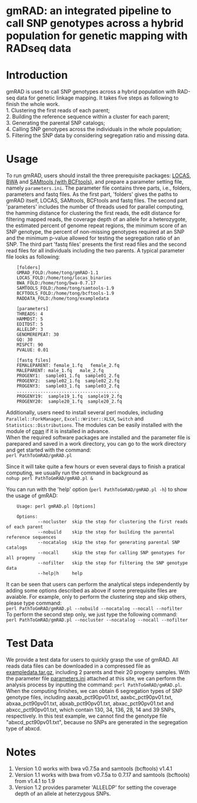 # gmRAD: an integrated  pipeline to call SNP genotypes across a hybrid population for genetic mapping  with RADseq data
# Introduction
gmRAD is used to call SNP genotypes across a hybrid population with RAD-seq data for genetic linkage mapping. It takes five steps as following to finish the whole work.  
        1. Clustering the first reads of each parent;  
        2. Building the reference sequence within a cluster for each parent;  
        3. Generating the parental SNP catalogs;  
        4. Calling SNP genotypes across the individuals in the whole population;  
        5. Filtering the SNP data by considering segregation ratio and missing data.  
# Usage
To run gmRAD, users should install the three prerequisite packages: [LOCAS](http://ab.inf.uni-tuebingen.de/software/locas/), [BWA](http://bio-bwa.sourceforge.net/) and [SAMtools (with BCFtools)](http://samtools.sourceforge.net/), and prepare a parameter setting file, namely `parameters.ini`. The parameter file contains three parts, i.e., folders, parameters and fastq files. As the first part, 'folders' gives the paths to gmRAD itself, LOCAS, SAMtools, BCFtools and fastq files. The second part 'parameters' includes the number of threads used for parallel computing, the hamming distance for clustering the first reads, the edit distance for filtering mapped reads, the coverage depth of an allele for a heterozygote, the estimated percent of genome repeat regions, the minimum score of an SNP genotype, the percent of non-missing genotypes required at an SNP and the minimum p-value allowed for testing the segregation ratio of an SNP. The third part 'fastq files' presents the first read files and the second read files for all individuals including the two parents.  A typical parameter file looks as following:  

        [folders]  
        GMRAD_FOLD:/home/tong/gmRAD-1.1  
        LOCAS_FOLD:/home/tong/locas_binaries  
        BWA_FOLD:/home/tong/bwa-0.7.17  
        SAMTOOLS_FOLD:/home/tong/samtools-1.9  
        BCFTOOLS_FOLD:/home/tong/bcftools-1.9  
        RADDATA_FOLD:/home/tong/exampledata  
          
        [parameters]  
        THREADS: 4  
        HAMMDST: 5
        EDITDST: 5  
        ALLELDP: 3
        GENOMEREPEAT: 30  
        GQ: 30  
        MISPCT: 90  
        PVALUE: 0.01  

        [fastq files]  
        FEMALEPARENT: female_1.fq   female_2.fq  
        MALEPARENT: male_1.fq   male_2.fq  
        PROGENY1:  sample01_1.fq  sample01_2.fq  
        PROGENY2:  sample02_1.fq  sample02_2.fq  
        PROGENY3:  sample03_1.fq  sample03_2.fq  
        .......................................  
        PROGENY19:  sample19_1.fq  sample19_2.fq  
        PROGENY20:  sample20_1.fq  sample20_2.fq  
  
  Additionally, users need to install several perl modules, including `Parallel::ForkManager`, `Excel::Writer::XLSX`, `Switch` and `Statistics::Distributions`. The modules can be easily installed with the module of [cpan](https://www.cpan.org/) if it is installed in advance.  
  When the required software packages are installed and the parameter file is parepared and saved in a work directory, you can go to the work directory and get started with the command:  
  `perl PathToGmRAD/gmRAD.pl`
    
  Since it will take quite a few hours or even several days to finish a pratical computing, we usually run the command in background as  
  `nohup perl PathToGmRAD/gmRAD.pl &`
  
  You can run with the 'help' option (`perl PathToGmRAD/gmRAD.pl -h`) to show the usage of gmRAD:

        Usage: perl gmRAD.pl [Options]
        
        Options:
                --nocluster  skip the step for clustering the first reads of each parent  
                --nobuild    skip the step for building the parental reference sequences  
                --nocatalog  skip the step for generating parental SNP catalogs  
                --nocall     skip the step for calling SNP genotypes for all progeny
                --nofilter   skip the step for filtering the SNP genotype data  
                --help|h     help  
It can be seen that users can perform the analytical steps independently by adding some options described as above if some prerequisite files are avaiable.  For example, only to perform the clustering step and skip others, please type command:   
`perl PathToGmRAD/gmRAD.pl --nobuild --nocatalog --nocall --nofilter`  
To perform the second step only, we just type the following command:  
`perl PathToGmRAD/gmRAD.pl --nocluster --nocatalog --nocall --nofilter` 

# Test Data
       
We provide a test data for users to quickly grasp the use of gmRAD. All reads data files can be downloaded in a compressed file as [exampledata.tar.gz](http://www.bioseqdata.com/gmRAD/exampledata.tar.gz), including 2 parents and their 20 progeny samples. With the parameter file [parameters.ini](https://github.com/tongchf/gmRAD/blob/master/parameters.ini) attached at this site, we can perform the analysis process by inputting the command: `perl PathToGmRAD/gmRAD.pl`. When the computing finishes, we can obtain 6 segregation types of SNP genotype files, including aaxab_pct90pv01.txt, aaxbc_pct90pv01.txt, abxaa_pct90pv01.txt, abxab_pct90pv01.txt, abxac_pct90pv01.txt and abxcc_pct90pv01.txt, which contain 130, 34, 136, 28, 14 and 39 SNPs, respectively. In this test example, we cannot find the genotype file "abxcd_pct90pv01.txt", because no SNPs are generated in the segregation type of abxcd.

# Notes

1. Version 1.0 works with bwa v0.7.5a and samtools (bcftools) v1.4.1  
2. Version 1.1 works with bwa from v0.7.5a to 0.7.17 and samtools (bcftools) from v1.4.1 to 1.9
3. Version 1.2 provides parameter 'ALLELDP' for setting the coverage depth of an allele at heterzygous SNPs.

